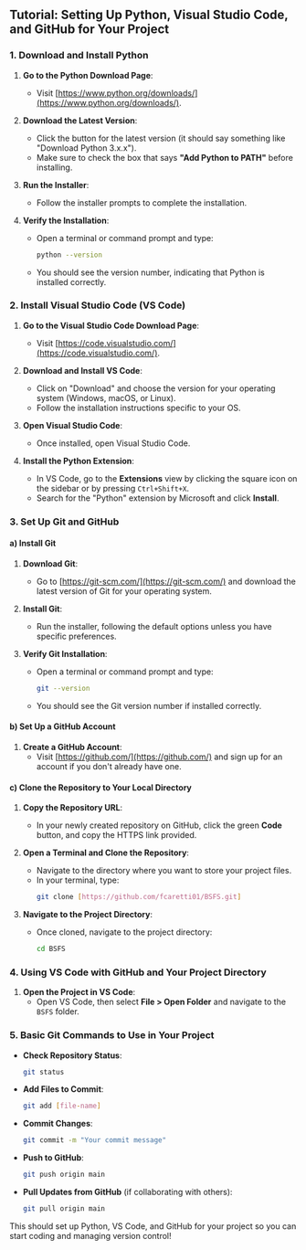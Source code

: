 ## Tutorial: Setting Up Python, Visual Studio Code, and GitHub for Your Project

### 1. Download and Install Python

1. **Go to the Python Download Page**:
   - Visit [https://www.python.org/downloads/](https://www.python.org/downloads/).
   
2. **Download the Latest Version**:
   - Click the button for the latest version (it should say something like "Download Python 3.x.x").
   - Make sure to check the box that says **"Add Python to PATH"** before installing.
   
3. **Run the Installer**:
   - Follow the installer prompts to complete the installation.

4. **Verify the Installation**:
   - Open a terminal or command prompt and type:
     ```bash
     python --version
     ```
   - You should see the version number, indicating that Python is installed correctly.

### 2. Install Visual Studio Code (VS Code)

1. **Go to the Visual Studio Code Download Page**:
   - Visit [https://code.visualstudio.com/](https://code.visualstudio.com/).

2. **Download and Install VS Code**:
   - Click on "Download" and choose the version for your operating system (Windows, macOS, or Linux).
   - Follow the installation instructions specific to your OS.

3. **Open Visual Studio Code**:
   - Once installed, open Visual Studio Code.

4. **Install the Python Extension**:
   - In VS Code, go to the **Extensions** view by clicking the square icon on the sidebar or by pressing `Ctrl+Shift+X`.
   - Search for the "Python" extension by Microsoft and click **Install**.

### 3. Set Up Git and GitHub

#### a) Install Git

1. **Download Git**:
   - Go to [https://git-scm.com/](https://git-scm.com/) and download the latest version of Git for your operating system.

2. **Install Git**:
   - Run the installer, following the default options unless you have specific preferences.
   
3. **Verify Git Installation**:
   - Open a terminal or command prompt and type:
     ```bash
     git --version
     ```
   - You should see the Git version number if installed correctly.

#### b) Set Up a GitHub Account

1. **Create a GitHub Account**:
   - Visit [https://github.com/](https://github.com/) and sign up for an account if you don't already have one.


#### c) Clone the Repository to Your Local Directory

1. **Copy the Repository URL**:
   - In your newly created repository on GitHub, click the green **Code** button, and copy the HTTPS link provided.

2. **Open a Terminal and Clone the Repository**:
   - Navigate to the directory where you want to store your project files.
   - In your terminal, type:
     ```bash
     git clone [https://github.com/fcaretti01/BSFS.git]
     ```

3. **Navigate to the Project Directory**:
   - Once cloned, navigate to the project directory:
     ```bash
     cd BSFS
     ```

### 4. Using VS Code with GitHub and Your Project Directory

1. **Open the Project in VS Code**:
   - Open VS Code, then select **File > Open Folder** and navigate to the `BSFS` folder.
   

### 5. Basic Git Commands to Use in Your Project

- **Check Repository Status**:
  ```bash
  git status
  ```

- **Add Files to Commit**:
  ```bash
  git add [file-name]
  ```

- **Commit Changes**:
  ```bash
  git commit -m "Your commit message"
  ```

- **Push to GitHub**:
  ```bash
  git push origin main
  ```

- **Pull Updates from GitHub** (if collaborating with others):
  ```bash
  git pull origin main
  ```

This should set up Python, VS Code, and GitHub for your project so you can start coding and managing version control!